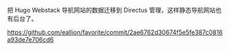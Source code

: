 把 Hugo Webstack 导航网站的数据迁移到 Directus 管理，这样静态导航网站也有后台了。

<https://github.com/eallion/favorite/commit/2ae6762d30674f5e5fe387c0816a93de7e706cd6>

